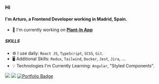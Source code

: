 ### Hi

#### I'm Arturo, a Frontend Developer working in Madrid, Spain.

- :toolbox:  I'm currently working on **[Plant-In App](https://github.com/Mgll3/agro-plantation-app)**

##### SKILLS

- ⚙️  I use daily: `React JS`, `TypeScript`, `SCSS`, `Git`.
- :desktop_computer:  Additional Skills: `Redux`, `Tailwind`, `Docker`, `Jest`, `Jira`, ...
- :bulb:  Technologies I'm Currently Learning: `Angular`, "Styled Components".


<p>
  <a href="mailto:jhonas29@gmail.com" target="_blank"><img src="https://img.shields.io/badge/e‑mail-D14836.svg?style=for-the-badge&logo=GMail&logoColor=white"/></a>
  <a href="https://www.linkedin.com/in/arturo-lopez-rosa/" target="_blank"><img src="https://img.shields.io/badge/linkedin-0077B5.svg?style=for-the-badge&logo=Linkedin&logoColor=white"/></a>
  <a href="https://alrportfolio.netlify.app/" target="_blank"><img src="https://img.shields.io/badge/portfolio-000000.svg?style=for-the-badge&logo=Codementor&logoColor=white" alt="Portfolio Badge"/></a>
</p>
